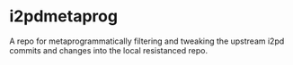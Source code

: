 # i2pdmetaprog
A repo for metaprogrammatically filtering and tweaking the upstream i2pd commits and changes into the local resistanced repo.
